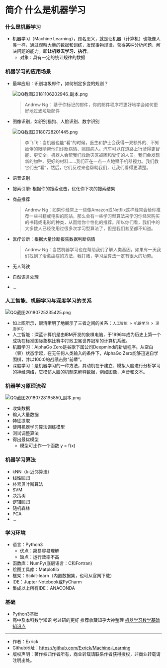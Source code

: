 # 简介 什么是机器学习

### 什么是机器学习

- 机器学习（Machine Learning），顾名思义，就是让机器（计算机）也能像人类一样，通过观察大量的数据和训练，发现事物规律，获得某种分析问题、解决问题的能力。即**让机器去学习、执行**。
    - 对象：具有一定的统计规律的数据
### 机器学习的应用场景
- 最早应用：识别垃圾邮件，如何制定多变的规则？

    ![QQ截图20181106202946_副本.png](https://i.loli.net/2018/11/06/5be18c104bbe4.png)

    > Andrew Ng： 基于你标记的邮件，你的邮件程序将更好地学会如何更好地过滤垃圾邮件

- 图像识别，如识别猫狗、人脸识别、数字识别

    ![QQ截图20180728201445.png](https://i.loli.net/2018/07/28/5b5c6a28a2dfa.png)

    > 李飞飞：当机器也能“看”的时候，医生和护士会获得一双额外的、不知疲倦的眼睛帮他们诊断病情、照顾病人。汽车可以在道路上行驶得更智能、更安全。机器人会帮我们救助灾区被困和受伤的人员。我们会发现新的物种、更好的材料......我们正在一点一点地赋予机器视力。我们教它们去“看”，然后，它们反过来也帮助我们，让我们看得更清楚。

- 语音识别
- 搜索引擎: 根据你的搜索点击，优化你下次的搜索结果
- 商品推荐
    > Andrew Ng：如果你经常上一些像Amazon或Netflix这样经常会给你推荐一些书籍或电影的网站，那么会有一些学习型算法来学习你经常购买的书籍或电影的种类，从而给你个性化的推荐。所以你们看，我们中的大多数人已经使用过很多次学习型算法了，但是我们甚至都不知道。

- 医疗诊断：根据大量诊断报告数据判断病情
    > Andrew Ng：当然机器学习也在帮助我们了解人类基因，如果有一天我们找到了治愈癌症的方法，我打赌，学习型算法一定有很大的功劳。

- 无人驾驶
- 自然语言处理
- ...

### 人工智能、机器学习与深度学习的关系

![QQ截图20180725235425.png](https://i.loli.net/2018/07/25/5b589d4121cea.png)

- 如上图所示，很清晰明了地展示了三者之间的关系：`人工智能 > 机器学习 > 深度学习`
- 人工智能：深蓝计算机是由IBM开发的象棋电脑，于1996年成为历史上第一个成功在标准国际象棋比赛中打败卫冕世界冠军的计算机系统。
- 机器学习：AlphaGo Zero是谷歌下属公司Deepmind的新版程序。从空白（零）状态学起，在无任何人类输入的条件下，AlphaGo Zero能够迅速自学围棋，并以100:0的战绩击败“前辈”。
- 深度学习：是机器学习的一种方法，其动机在于建立、模拟人脑进行分析学习的神经网络，它模仿人脑的机制来解释数据，例如图像，声音和文本。

### 机器学习原理流程

![QQ截图20180728195850_副本.png](https://i.loli.net/2018/07/28/5b5c6afa62d70.png)

- 收集数据
- 输入大量数据
- 特征提取
- 使用机器学习算法训练模型
- 测试调整算法
- 得出最优模型
    - 模型可比作一个函数 y = f(x) 

### 机器学习算法
- kNN（k-近邻算法）
- 线性回归
- 朴素贝叶斯算法
- SVM
- 决策树
- 逻辑回归
- 随机森林
- PCA
- ...

### 学习环境
- 语言：Python3
    - 优点：简易容易理解
    - 缺点：运行效率不高
- 函数库：NumPy(底层语言：C和Fortran)
- 绘图工具库：Matplotlib
- 框架：Scikit-learn（内置数据集，也可从官网下载）
- IDE：Jupter Notebook或PyCharm
- 集成以上所有IDE：ANACONDA

### 基础
- Python3基础
- 高中及本科数学知识 考过研的更好 推荐收藏知乎大神整理 [机器学习数学基础知识点](https://zhuanlan.zhihu.com/p/25197792)
---

- 作者：Exrick
- Github地址：https://github.com/Exrick/Machine-Learning
- 版权声明：著作权归作者所有，商业转载请联系作者获得授权，非商业转载请注明出处。
